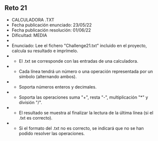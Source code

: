 ## Reto 21
 * CALCULADORA .TXT
 * Fecha publicación enunciado: 23/05/22
 * Fecha publicación resolución: 01/06/22
 * Dificultad: MEDIA
 *
 * Enunciado: Lee el fichero "Challenge21.txt" incluido en el proyecto, calcula su resultado e imprímelo.
 * - El .txt se corresponde con las entradas de una calculadora.
 * - Cada línea tendrá un número o una operación representada por un símbolo (alternando ambos).
 * - Soporta números enteros y decimales.
 * - Soporta las operaciones suma "+", resta "-", multiplicación "*" y división "/".
 * - El resultado se muestra al finalizar la lectura de la última línea (si el .txt es correcto).
 * - Si el formato del .txt no es correcto, se indicará que no se han podido resolver las operaciones.
 